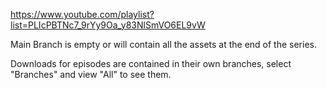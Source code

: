 https://www.youtube.com/playlist?list=PLIcPBTNc7_9rYy9Oa_y83NlSmVO6EL9vW

Main Branch is empty or will contain all the assets at the end of the series.

Downloads for episodes are contained in their own branches, select "Branches" and view "All" to see them. 
